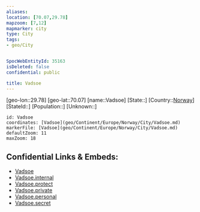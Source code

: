 ```yaml
---
aliases: 
location: [70.07,29.78]
mapzoom: [7,12] 
mapmarker: city 
type: City
tags:
- geo/City


SpocWebEntityId: 35163
isDeleted: false
confidential: public

title: Vadsoe
---
```

[geo-lon::29.78]
[geo-lat::70.07]
[name::Vadsoe]
[State::]
[Country::[Norway](geo/Continent/Europe/Norway.md)]
[StateId::]
[Population::]
[Unknown::]


```leaflet
id: Vadsoe
coordinates: [Vadsoe](geo/Continent/Europe/Norway/City/Vadsoe.md)
markerFile: [Vadsoe](geo/Continent/Europe/Norway/City/Vadsoe.md)
defaultZoom: 11 
maxZoom: 18
```


## Confidential Links & Embeds: 
- [Vadsoe](../../../../../../_public/geo/Continent/Europe/Norway/City/Vadsoe.md) 
- [Vadsoe.internal](../../../../../../_internal/geo/Continent/Europe/Norway/City/Vadsoe.internal.md) 
- [Vadsoe.protect](../../../../../../_protect/geo/Continent/Europe/Norway/City/Vadsoe.protect.md) 
- [Vadsoe.private](../../../../../../_private/geo/Continent/Europe/Norway/City/Vadsoe.private.md) 
- [Vadsoe.personal](../../../../../../_personal/geo/Continent/Europe/Norway/City/Vadsoe.personal.md) 
- [Vadsoe.secret](../../../../../../_secret/geo/Continent/Europe/Norway/City/Vadsoe.secret.md) 
